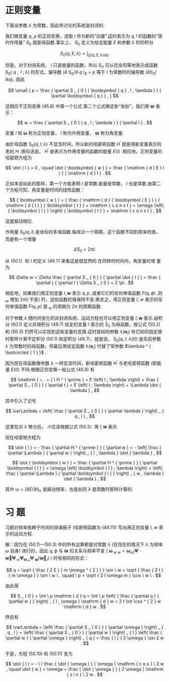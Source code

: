 # 正则变量

下面设参数 $\lambda$ 为常数，因此所讨论的系统是封闭的.

我们做变量 $q , \boldsymbol { \mathscr { p } }$ 的正则变换，选取 $I$ 作为新的“动量”.这时表示为 $q , I$ 的函数的“简约作用量” $S _ { 0 }$ 就是母函数.事实上， $S _ { 0 }$ 定义为给定能量 $E$ 和参数 $\lambda$ 时的积分

$$
S _ { 0 } ( q , E ; \lambda ) = \int _ { { \displaystyle \int \int ( q , E ; \lambda ) \mathrm { d } q } . }
$$

但是，对于封闭系统， $I$ 只是能量的函数，所以 $S _ { 0 }$ 可以完全同等地表示成函数 $S _ { 0 } ( \textit { q } , \textit { I } ; \lambda )$ 的形式，偏导数 $( \partial \ S _ { 0 } / \partial \ q \ ) _ { E } \ = \ p$ 等于 $I$ 为常数时的偏导数 $\left( { \partial S _ { 0 } } / { \partial q } \right) _ { I }$ .因此

$$
\small { p = \frac { \partial S _ { 0 } ( \boldsymbol { q } , I ; \lambda ) } { \partial \boldsymbol { q } } , }
$$

这相应于正则变换 (45.8) 中第一个公式.第二个公式确定新“坐标”，我们用 $\boldsymbol { \varpi }$ 表示：

$$
w = \frac { \partial S _ { 0 } ( q , I ; \lambda ) } { \partial I } .
$$

变量 $I$ 和 $\boldsymbol { \omega }$ 称为正则变量， $I$ 称为作用变量， $\boldsymbol { \varpi }$ 称为角变量.

由於母函数 $S _ { 0 } { \left( { q , I ; \lambda } \right) }$ 不显含时间，所以新的哈密顿函数 $H ^ { \prime }$ 就是用新变量表示的老的 $H$ .换句话说， $H ^ { \prime }$ 是表示为作用变量的函数的能量 $E ( I )$ .相应地，正则变量的哈密顿方程为

$$
\dot { I } = 0 , \quad \dot { \boldsymbol { w } } = \frac { \mathrm { d } E ( I ) } { \mathrm { d } I } .
$$

正如本该如此的那样，第一个方程表明 $I$ 是常数.能量是常数， $I$ 也是常数.由第二个方程可知，角变量是时间的线性函数：

$$
{ \boldsymbol { w } } = { \frac { \mathrm { d } { \boldsymbol { E } } } { \mathrm { d } I } } { \boldsymbol { t } } + \mathrm { c o n s t } = \omega \left( { \boldsymbol { I } } \right) { \boldsymbol { t } } + \mathrm { c o n s t } ,
$$

这是振动相位.

作用量 $S _ { 0 } ( q , I )$ 是坐标的多值函数.每经过一个周期，这个函数不回到原来的值，而是有一个增量

$$
\Delta S _ { 0 } = 2 \pi I .
$$

从 (50.1）和 $I$ 的定义 (49.7) 来看这是很显然的.在同样的时间内，角变量的增 量为

$$
\Delta w = \Delta \frac { \partial S _ { 0 } } { \partial \dot { I } } = \frac { \partial } { \partial I } \Delta S _ { 0 } = 2 \pi .
$$

相反地，如果我们用正则变量 $I , \boldsymbol { w }$ 表示 $q , p$ ,或者它们的任何单值函数 $F ( q , \phi )$ ,则 $_ { \infty }$ 增加 $2 \pi ( I$ 不变) 时，这些函数的值保持不变.换言之，用正则变量 $I , \ w$ 表示的任何单值函数 $F ( q , p )$ 是 $_ { w }$ 的周期为 $2 \pi$ 的周期函数.

对于参数 $\lambda$ 随时间变化的非封闭系统，运动方程也可以用正则变量 $I , \boldsymbol { w }$ 表示.由积分 (50.1) 定义并用积分 (49.7) 给定的变量 $I$ 表示的 $S _ { 0 }$ 为母函数，按公式 (50.2) 和 (50.3) 仍然可以实现到这些变量的变换.这时就如同参数 $\lambda \left( \mathbf { \sigma } _ { t } \right)$ 有已知的固定值时那样计算不定积分 (50.1) 和定积分 (49.7)，就是说， $S _ { 0 } ( q , I ;$ $\lambda \left( \mathit { t } \right) )$ 是先前参数 $\lambda$ 为常数时的母函数，但最后用给定函数 $\lambda \left( \mathbf { \sigma } _ { t } \right)$ 代替了常参数 $\lambda ^ { \textcircled { 1 } }$ .

因为现在母函数像参数 $\lambda$ 一样显含时间，新哈密顿函数 $H ^ { \prime }$ 与老哈密顿函数 (即能量 $E ( I ) )$ 不同.根据正则变换一般公式 (45.8) 有

$$
\mathrm { ~ . ~ } \ H ^ { \prime } = E \left( I ; \lambda \right) + \frac { \partial S _ { 0 } } { \partial t } = E \left( I ; \lambda \right) + \Lambda \dot { \lambda } ,
$$

其中引入了记号

$$
\varLambda = \left( \frac { \partial S _ { 0 } } { \partial \lambda } \right) _ { q , I } ,
$$

这里在对 $\lambda$ 微分后， $\varLambda$ 应该根据公式 (50.3）用 $I , \boldsymbol { w }$ 表示.

现在哈密顿方程为

$$
\dot { I } = - \frac { \partial H ^ { \prime } } { \partial w } = - \left( \frac { \partial \Lambda } { \partial w } \right) _ { I , \lambda } \dot { \lambda } ,
$$

$$
\dot { \boldsymbol { w } } = \frac { \partial H ^ { \prime } } { \partial \boldsymbol { I } } = \omega \left( \boldsymbol { I } ; \lambda \right) + \left( \frac { \partial \Lambda } { \partial \boldsymbol { I } } \right) _ { w , \lambda } \dot { \lambda } ,
$$

其中 $\omega = \left( \partial E / \partial I \right) _ { \lambda }$ 是振动频率，也是如同 $\lambda$ 是常数时那样计算的.

# 习 题

习题对频率依赖于时间的简谐振子 (哈密顿函数为 (49.11)) 写出用正则变量 $I , \ w$ 表示的运动方程.

解：因为在 (50.1)—(50.3) 中的所有运算都是对常数 $\lambda$ (在现在的情况下 $\lambda$ 为频率 $\omega$ 自身) 进行的，因此 $q , \phi$ 与 $\boldsymbol { \varpi }$ 的关系与频率不变 ( $\mathbf { \omega } _ { \ w \ w } = \mathbf { \omega } _ { \omega t } \mathbf { \Psi } \cdot \mathbf { \vec { w } } _ { } \mathbf { \Psi } _ { \mathbf { \mathcal { W } } } \mathbf { \Psi } _ { \mathbf { \omega } _ { \mathbf { \mathcal { W } } } } \mathbf { \Psi } _ { \mathbf { \ w } } \left( \mathbf { \vec { w } } _ { \mathbf { \mathcal { t } } } \right)$ ) 时有相同的形式：

$$
q = \sqrt { \frac { 2 E } { m \omega ^ { 2 } } } \sin \ w = \sqrt { \frac { 2 I } { m \omega } } \sin \ w \ , \quad \ p = \sqrt { 2 I \omega m } \cos \ w \ .
$$

由此得

$$
S _ { 0 } = \int \ p \mathrm { d } q = \int \ p \left( { \frac { \partial q } { \partial w } } \right) _ { I , \omega } \mathrm { d } w = 2 I \int \cos ^ { 2 } w \mathrm { d } w .
$$

然后有

$$
\varLambda = \left( \frac { \partial S _ { 0 } } { \partial \omega } \right) _ { q , I } = \left( \frac { \partial S _ { 0 } } { \partial w } \right) _ { I } \left( \frac { \partial w } { \partial \omega } \right) _ { q } = \frac { I } { 2 \omega } \sin 2 w .
$$

于是，方程 (50.10) 和 (50.11) 变为

$$
\dot { I } = - \ I \frac { \dot { \omega } } { \omega } \mathrm { c o s } \ 2 w , \quad \dot { w } = \omega + \frac { \dot { \omega } } { 2 \omega } \mathrm { s i n } \ 2 w .
$$
